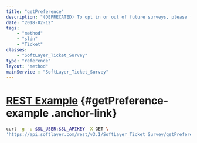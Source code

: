 ```yaml
---
title: "getPreference"
description: "(DEPRECATED) To opt in or out of future surveys, please follow the link found in the email survey. "
date: "2018-02-12"
tags:
    - "method"
    - "sldn"
    - "Ticket"
classes:
    - "SoftLayer_Ticket_Survey"
type: "reference"
layout: "method"
mainService : "SoftLayer_Ticket_Survey"
---
```


# [REST Example](#getPreference-example) <a href="/article/rest/"><i class="fas fa-question"></i></a> {#getPreference-example .anchor-link} 
```bash
curl -g -u $SL_USER:$SL_APIKEY -X GET \
'https://api.softlayer.com/rest/v3.1/SoftLayer_Ticket_Survey/getPreference'
```
